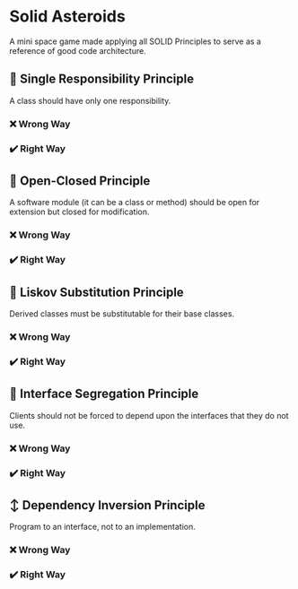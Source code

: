 # Solid Asteroids
A mini space game made applying all SOLID Principles to serve as a reference of good code architecture.

## 🧊 Single Responsibility Principle
A class should have only one responsibility.

### ❌ Wrong Way

### ✔️ Right Way

## 🚪 Open-Closed Principle
A software module (it can be a class or method) should be open for extension but closed for modification.

### ❌ Wrong Way

### ✔️ Right Way

## 🦆 Liskov Substitution Principle
Derived classes must be substitutable for their base classes.

### ❌ Wrong Way

### ✔️ Right Way

## 🤼 Interface Segregation Principle
Clients should not be forced to depend upon the interfaces that they do not use.

### ❌ Wrong Way

### ✔️ Right Way

## ↕️ Dependency Inversion Principle
Program to an interface, not to an implementation.

### ❌ Wrong Way

### ✔️ Right Way
